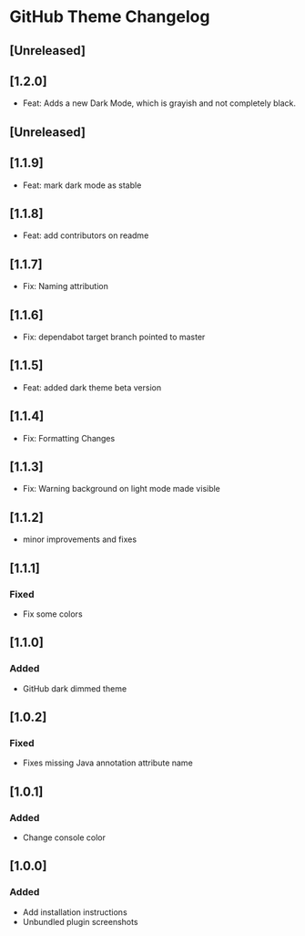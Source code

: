 <!-- Keep a Changelog guide -> https://keepachangelog.com -->

# GitHub Theme Changelog

## [Unreleased]
## [1.2.0]

- Feat: Adds a new Dark Mode, which is grayish and not completely black.

## [Unreleased]
## [1.1.9]

- Feat: mark dark mode as stable

## [1.1.8]

- Feat: add contributors on readme

## [1.1.7]

- Fix: Naming attribution

## [1.1.6]

- Fix: dependabot target branch pointed to master

## [1.1.5]

- Feat: added dark theme beta version

## [1.1.4]

- Fix: Formatting Changes

## [1.1.3]

- Fix: Warning background on light mode made visible

## [1.1.2]

- minor improvements and fixes

## [1.1.1]

### Fixed

- Fix some colors

## [1.1.0]

### Added

- GitHub dark dimmed theme

## [1.0.2]

### Fixed

- Fixes missing Java annotation attribute name

## [1.0.1]

### Added

- Change console color

## [1.0.0]

### Added

- Add installation instructions
- Unbundled plugin screenshots
